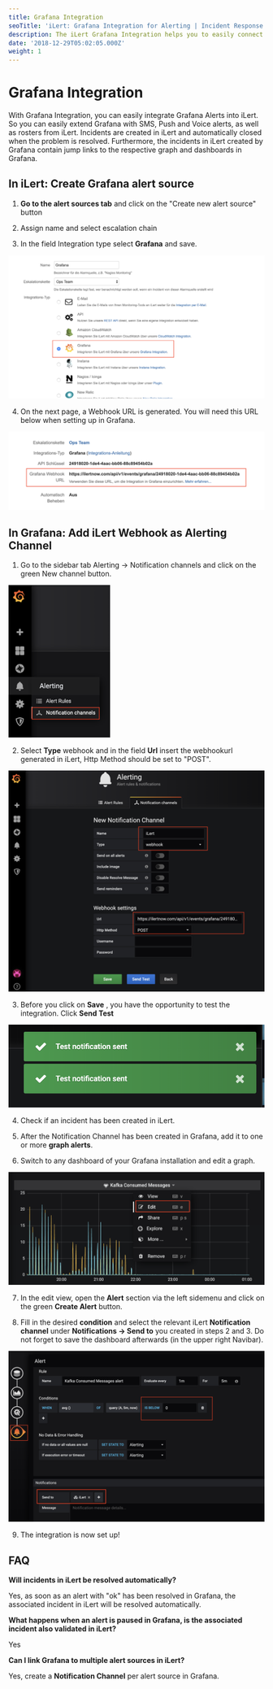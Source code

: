 ```yaml
---
title: Grafana Integration
seoTitle: 'iLert: Grafana Integration for Alerting | Incident Response | Uptime'
description: The iLert Grafana Integration helps you to easily connect iLert with Grafana.
date: '2018-12-29T05:02:05.000Z'
weight: 1
---
```


# Grafana Integration

With Grafana Integration, you can easily integrate Grafana Alerts into iLert. So you can easily extend Grafana with SMS, Push and Voice alerts, as well as rosters from iLert. Incidents are created in iLert and automatically closed when the problem is resolved. Furthermore, the incidents in iLert created by Grafana contain jump links to the respective graph and dashboards in Grafana.

## In iLert: Create Grafana alert source <a id="create-alarm-source"></a>

1. **Go to the alert sources tab** and click on the "Create new alert source" button

2. Assign name and select escalation chain

3. In the field Integration type select **Grafana** and save.

![](../.gitbook/assets/gr1.png)

4. On the next page, a Webhook URL is generated. You will need this URL below when setting up in Grafana.

![](../.gitbook/assets/gr2.png)

## In Grafana: Add iLert Webhook as Alerting Channel <a id="add-webhook"></a>

1. Go to the sidebar tab Alerting → Notification channels and click on the green New channel button.

![](../.gitbook/assets/gr3.png)

2. Select **Type** webhook and in the field **Url** insert the webhookurl generated in iLert, Http Method should be set to "POST".

![](../.gitbook/assets/gr4.png)

3. Before you click on **Save** , you have the opportunity to test the integration. Click **Send Test**

![](../.gitbook/assets/gr5.png)

4. Check if an incident has been created in iLert.

5. After the Notification Channel has been created in Grafana, add it to one or more **graph alerts**.

6. Switch to any dashboard of your Grafana installation and edit a graph.

![](../.gitbook/assets/gr6.png)

7. In the edit view, open the **Alert** section via the left sidemenu and click on the green **Create Alert** button.

8. Fill in the desired **condition** and select the relevant iLert **Notification channel** under **Notifications → Send to** you created in steps 2 and 3. Do not forget to save the dashboard afterwards \(in the upper right Navibar\).

![](../.gitbook/assets/gr7.png)

9. The integration is now set up!

## FAQ <a id="faq"></a>

**Will incidents in iLert be resolved automatically?**

Yes, as soon as an alert with "ok" has been resolved in Grafana, the associated incident in iLert will be resolved automatically.

**What happens when an alert is paused in Grafana, is the associated incident also validated in iLert?**

Yes

**Can I link Grafana to multiple alert sources in iLert?**

Yes, create a **Notification Channel** per alert source in Grafana.

